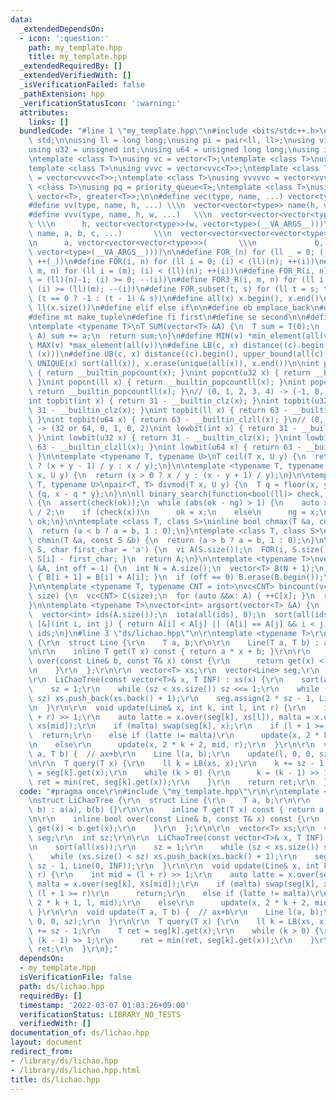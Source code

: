 ```yaml
---
data:
  _extendedDependsOn:
  - icon: ':question:'
    path: my_template.hpp
    title: my_template.hpp
  _extendedRequiredBy: []
  _extendedVerifiedWith: []
  _isVerificationFailed: false
  _pathExtension: hpp
  _verificationStatusIcon: ':warning:'
  attributes:
    links: []
  bundledCode: "#line 1 \"my_template.hpp\"\n#include <bits/stdc++.h>\n\nusing namespace\
    \ std;\n\nusing ll = long long;\nusing pi = pair<ll, ll>;\nusing vi = vector<ll>;\n\
    using u32 = unsigned int;\nusing u64 = unsigned long long;\nusing i128 = __int128;\n\
    \ntemplate <class T>\nusing vc = vector<T>;\ntemplate <class T>\nusing vvc = vector<vc<T>>;\n\
    template <class T>\nusing vvvc = vector<vvc<T>>;\ntemplate <class T>\nusing vvvvc\
    \ = vector<vvvc<T>>;\ntemplate <class T>\nusing vvvvvc = vector<vvvvc<T>>;\ntemplate\
    \ <class T>\nusing pq = priority_queue<T>;\ntemplate <class T>\nusing pqg = priority_queue<T,\
    \ vector<T>, greater<T>>;\n\n#define vec(type, name, ...) vector<type> name(__VA_ARGS__)\n\
    #define vv(type, name, h, ...) \\\n  vector<vector<type>> name(h, vector<type>(__VA_ARGS__))\n\
    #define vvv(type, name, h, w, ...)   \\\n  vector<vector<vector<type>>> name(\
    \ \\\n      h, vector<vector<type>>(w, vector<type>(__VA_ARGS__)))\n#define vvvv(type,\
    \ name, a, b, c, ...)       \\\n  vector<vector<vector<vector<type>>>> name( \\\
    \n      a, vector<vector<vector<type>>>(       \\\n             b, vector<vector<type>>(c,\
    \ vector<type>(__VA_ARGS__))))\n\n#define FOR_(n) for (ll _ = 0; (_) < (ll)(n);\
    \ ++(_))\n#define FOR(i, n) for (ll i = 0; (i) < (ll)(n); ++(i))\n#define FOR3(i,\
    \ m, n) for (ll i = (m); (i) < (ll)(n); ++(i))\n#define FOR_R(i, n) for (ll i\
    \ = (ll)(n)-1; (i) >= 0; --(i))\n#define FOR3_R(i, m, n) for (ll i = (ll)(n)-1;\
    \ (i) >= (ll)(m); --(i))\n#define FOR_subset(t, s) for (ll t = s; t >= 0; t =\
    \ (t == 0 ? -1 : (t - 1) & s))\n#define all(x) x.begin(), x.end()\n#define len(x)\
    \ ll(x.size())\n#define elif else if\n\n#define eb emplace_back\n#define mp make_pair\n\
    #define mt make_tuple\n#define fi first\n#define se second\n\n#define stoi stoll\n\
    \ntemplate <typename T>\nT SUM(vector<T> &A) {\n  T sum = T(0);\n  for (auto &&a:\
    \ A) sum += a;\n  return sum;\n}\n#define MIN(v) *min_element(all(v))\n#define\
    \ MAX(v) *max_element(all(v))\n#define LB(c, x) distance((c).begin(), lower_bound(all(c),\
    \ (x)))\n#define UB(c, x) distance((c).begin(), upper_bound(all(c), (x)))\n#define\
    \ UNIQUE(x) sort(all(x)), x.erase(unique(all(x)), x.end())\n\nint popcnt(int x)\
    \ { return __builtin_popcount(x); }\nint popcnt(u32 x) { return __builtin_popcount(x);\
    \ }\nint popcnt(ll x) { return __builtin_popcountll(x); }\nint popcnt(u64 x) {\
    \ return __builtin_popcountll(x); }\n// (0, 1, 2, 3, 4) -> (-1, 0, 1, 1, 2)\n\
    int topbit(int x) { return 31 - __builtin_clz(x); }\nint topbit(u32 x) { return\
    \ 31 - __builtin_clz(x); }\nint topbit(ll x) { return 63 - __builtin_clzll(x);\
    \ }\nint topbit(u64 x) { return 63 - __builtin_clzll(x); }\n// (0, 1, 2, 3, 4)\
    \ -> (32 or 64, 0, 1, 0, 2)\nint lowbit(int x) { return 31 - __builtin_clz(x);\
    \ }\nint lowbit(u32 x) { return 31 - __builtin_clz(x); }\nint lowbit(ll x) { return\
    \ 63 - __builtin_clzll(x); }\nint lowbit(u64 x) { return 63 - __builtin_clzll(x);\
    \ }\n\ntemplate <typename T, typename U>\nT ceil(T x, U y) {\n  return (x > 0\
    \ ? (x + y - 1) / y : x / y);\n}\n\ntemplate <typename T, typename U>\nT floor(T\
    \ x, U y) {\n  return (x > 0 ? x / y : (x - y + 1) / y);\n}\n\ntemplate <typename\
    \ T, typename U>\npair<T, T> divmod(T x, U y) {\n  T q = floor(x, y);\n  return\
    \ {q, x - q * y};\n}\n\nll binary_search(function<bool(ll)> check, ll ok, ll ng)\
    \ {\n  assert(check(ok));\n  while (abs(ok - ng) > 1) {\n    auto x = (ng + ok)\
    \ / 2;\n    if (check(x))\n      ok = x;\n    else\n      ng = x;\n  }\n  return\
    \ ok;\n}\n\ntemplate <class T, class S>\ninline bool chmax(T &a, const S &b) {\n\
    \  return (a < b ? a = b, 1 : 0);\n}\ntemplate <class T, class S>\ninline bool\
    \ chmin(T &a, const S &b) {\n  return (a > b ? a = b, 1 : 0);\n}\n\nvi s_to_vi(string\
    \ S, char first_char = 'a') {\n  vi A(S.size());\n  FOR(i, S.size()) { A[i] =\
    \ S[i] - first_char; }\n  return A;\n}\n\ntemplate <typename T>\nvector<T> cumsum(vector<T>\
    \ &A, int off = 1) {\n  int N = A.size();\n  vector<T> B(N + 1);\n  FOR(i, N)\
    \ { B[i + 1] = B[i] + A[i]; }\n  if (off == 0) B.erase(B.begin());\n  return B;\n\
    }\n\ntemplate <typename T, typename CNT = int>\nvc<CNT> bincount(vc<T> &A, int\
    \ size) {\n  vc<CNT> C(size);\n  for (auto &&x: A) { ++C[x]; }\n  return C;\n\
    }\n\ntemplate <typename T>\nvector<int> argsort(vector<T> &A) {\n  // stable\n\
    \  vector<int> ids(A.size());\n  iota(all(ids), 0);\n  sort(all(ids),\n      \
    \ [&](int i, int j) { return A[i] < A[j] || (A[i] == A[j] && i < j); });\n  return\
    \ ids;\n}\n#line 3 \"ds/lichao.hpp\"\n\r\ntemplate <typename T>\r\nstruct LiChaoTree\
    \ {\r\n  struct Line {\r\n    T a, b;\r\n\r\n    Line(T a, T b) : a(a), b(b) {}\r\
    \n\r\n    inline T get(T x) const { return a * x + b; }\r\n\r\n    inline bool\
    \ over(const Line& b, const T& x) const {\r\n      return get(x) < b.get(x);\r\
    \n    }\r\n  };\r\n\r\n  vector<T> xs;\r\n  vector<Line> seg;\r\n  int sz;\r\n\
    \r\n  LiChaoTree(const vector<T>& x, T INF) : xs(x) {\r\n    sort(all(xs));\r\n\
    \    sz = 1;\r\n    while (sz < xs.size()) sz <<= 1;\r\n    while (xs.size() <\
    \ sz) xs.push_back(xs.back() + 1);\r\n    seg.assign(2 * sz - 1, Line(0, INF));\r\
    \n  }\r\n\r\n  void update(Line& x, int k, int l, int r) {\r\n    int mid = (l\
    \ + r) >> 1;\r\n    auto latte = x.over(seg[k], xs[l]), malta = x.over(seg[k],\
    \ xs[mid]);\r\n    if (malta) swap(seg[k], x);\r\n    if (l + 1 >= r)\r\n    \
    \  return;\r\n    else if (latte != malta)\r\n      update(x, 2 * k + 1, l, mid);\r\
    \n    else\r\n      update(x, 2 * k + 2, mid, r);\r\n  }\r\n\r\n  void update(T\
    \ a, T b) {  // ax+b\r\n    Line l(a, b);\r\n    update(l, 0, 0, sz);\r\n  }\r\
    \n\r\n  T query(T x) {\r\n    ll k = LB(xs, x);\r\n    k += sz - 1;\r\n    T ret\
    \ = seg[k].get(x);\r\n    while (k > 0) {\r\n      k = (k - 1) >> 1;\r\n     \
    \ ret = min(ret, seg[k].get(x));\r\n    }\r\n    return ret;\r\n  }\r\n};\n"
  code: "#pragma once\r\n#include \"my_template.hpp\"\r\n\r\ntemplate <typename T>\r\
    \nstruct LiChaoTree {\r\n  struct Line {\r\n    T a, b;\r\n\r\n    Line(T a, T\
    \ b) : a(a), b(b) {}\r\n\r\n    inline T get(T x) const { return a * x + b; }\r\
    \n\r\n    inline bool over(const Line& b, const T& x) const {\r\n      return\
    \ get(x) < b.get(x);\r\n    }\r\n  };\r\n\r\n  vector<T> xs;\r\n  vector<Line>\
    \ seg;\r\n  int sz;\r\n\r\n  LiChaoTree(const vector<T>& x, T INF) : xs(x) {\r\
    \n    sort(all(xs));\r\n    sz = 1;\r\n    while (sz < xs.size()) sz <<= 1;\r\n\
    \    while (xs.size() < sz) xs.push_back(xs.back() + 1);\r\n    seg.assign(2 *\
    \ sz - 1, Line(0, INF));\r\n  }\r\n\r\n  void update(Line& x, int k, int l, int\
    \ r) {\r\n    int mid = (l + r) >> 1;\r\n    auto latte = x.over(seg[k], xs[l]),\
    \ malta = x.over(seg[k], xs[mid]);\r\n    if (malta) swap(seg[k], x);\r\n    if\
    \ (l + 1 >= r)\r\n      return;\r\n    else if (latte != malta)\r\n      update(x,\
    \ 2 * k + 1, l, mid);\r\n    else\r\n      update(x, 2 * k + 2, mid, r);\r\n \
    \ }\r\n\r\n  void update(T a, T b) {  // ax+b\r\n    Line l(a, b);\r\n    update(l,\
    \ 0, 0, sz);\r\n  }\r\n\r\n  T query(T x) {\r\n    ll k = LB(xs, x);\r\n    k\
    \ += sz - 1;\r\n    T ret = seg[k].get(x);\r\n    while (k > 0) {\r\n      k =\
    \ (k - 1) >> 1;\r\n      ret = min(ret, seg[k].get(x));\r\n    }\r\n    return\
    \ ret;\r\n  }\r\n};"
  dependsOn:
  - my_template.hpp
  isVerificationFile: false
  path: ds/lichao.hpp
  requiredBy: []
  timestamp: '2022-03-07 01:03:26+09:00'
  verificationStatus: LIBRARY_NO_TESTS
  verifiedWith: []
documentation_of: ds/lichao.hpp
layout: document
redirect_from:
- /library/ds/lichao.hpp
- /library/ds/lichao.hpp.html
title: ds/lichao.hpp
---
```

